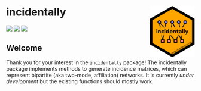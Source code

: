 # incidentally <img src='man/figures/logo.png' align="right" height="139" />

<!-- badges: start -->

[![](https://www.r-pkg.org/badges/version/incidentally?color=orange)](https://cran.r-project.org/package=incidentally)
[![](http://cranlogs.r-pkg.org/badges/grand-total/incidentally?color=blue)](https://cran.r-project.org/package=incidentally)
[![](http://cranlogs.r-pkg.org/badges/last-month/incidentally?color=green)](https://cran.r-project.org/package=incidentally)
<!-- badges: end -->

## Welcome
Thank you for your interest in the `incidentally` package\! The incidentally package implements methods to generate incidence matrices, which can represent bipartite (aka two-mode, affiliation) networks. It is currently *under development* but the existing functions should mostly work.
